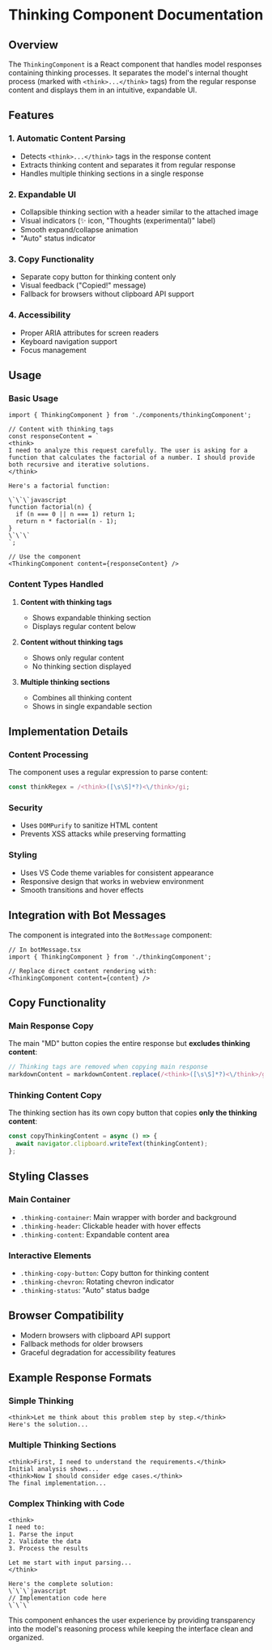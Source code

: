# Thinking Component Documentation

## Overview
The `ThinkingComponent` is a React component that handles model responses containing thinking processes. It separates the model's internal thought process (marked with `<think>...</think>` tags) from the regular response content and displays them in an intuitive, expandable UI.

## Features

### 1. **Automatic Content Parsing**
- Detects `<think>...</think>` tags in the response content
- Extracts thinking content and separates it from regular response
- Handles multiple thinking sections in a single response

### 2. **Expandable UI**
- Collapsible thinking section with a header similar to the attached image
- Visual indicators (✨ icon, "Thoughts (experimental)" label)
- Smooth expand/collapse animation
- "Auto" status indicator

### 3. **Copy Functionality**
- Separate copy button for thinking content only
- Visual feedback ("Copied!" message)
- Fallback for browsers without clipboard API support

### 4. **Accessibility**
- Proper ARIA attributes for screen readers
- Keyboard navigation support
- Focus management

## Usage

### Basic Usage
```tsx
import { ThinkingComponent } from './components/thinkingComponent';

// Content with thinking tags
const responseContent = `
<think>
I need to analyze this request carefully. The user is asking for a function that calculates the factorial of a number. I should provide both recursive and iterative solutions.
</think>

Here's a factorial function:

\`\`\`javascript
function factorial(n) {
  if (n === 0 || n === 1) return 1;
  return n * factorial(n - 1);
}
\`\`\`
`;

// Use the component
<ThinkingComponent content={responseContent} />
```

### Content Types Handled

1. **Content with thinking tags**
   - Shows expandable thinking section
   - Displays regular content below

2. **Content without thinking tags**
   - Shows only regular content
   - No thinking section displayed

3. **Multiple thinking sections**
   - Combines all thinking content
   - Shows in single expandable section

## Implementation Details

### Content Processing
The component uses a regular expression to parse content:
```javascript
const thinkRegex = /<think>([\s\S]*?)<\/think>/gi;
```

### Security
- Uses `DOMPurify` to sanitize HTML content
- Prevents XSS attacks while preserving formatting

### Styling
- Uses VS Code theme variables for consistent appearance
- Responsive design that works in webview environment
- Smooth transitions and hover effects

## Integration with Bot Messages

The component is integrated into the `BotMessage` component:
```tsx
// In botMessage.tsx
import { ThinkingComponent } from './thinkingComponent';

// Replace direct content rendering with:
<ThinkingComponent content={content} />
```

## Copy Functionality

### Main Response Copy
The main "MD" button copies the entire response but **excludes thinking content**:
```javascript
// Thinking tags are removed when copying main response
markdownContent = markdownContent.replace(/<think>([\s\S]*?)<\/think>/gi, '');
```

### Thinking Content Copy
The thinking section has its own copy button that copies **only the thinking content**:
```javascript
const copyThinkingContent = async () => {
  await navigator.clipboard.writeText(thinkingContent);
};
```

## Styling Classes

### Main Container
- `.thinking-container`: Main wrapper with border and background
- `.thinking-header`: Clickable header with hover effects
- `.thinking-content`: Expandable content area

### Interactive Elements
- `.thinking-copy-button`: Copy button for thinking content
- `.thinking-chevron`: Rotating chevron indicator
- `.thinking-status`: "Auto" status badge

## Browser Compatibility
- Modern browsers with clipboard API support
- Fallback methods for older browsers
- Graceful degradation for accessibility features

## Example Response Formats

### Simple Thinking
```
<think>Let me think about this problem step by step.</think>
Here's the solution...
```

### Multiple Thinking Sections
```
<think>First, I need to understand the requirements.</think>
Initial analysis shows...
<think>Now I should consider edge cases.</think>
The final implementation...
```

### Complex Thinking with Code
```
<think>
I need to:
1. Parse the input
2. Validate the data
3. Process the results

Let me start with input parsing...
</think>

Here's the complete solution:
\`\`\`javascript
// Implementation code here
\`\`\`
```

This component enhances the user experience by providing transparency into the model's reasoning process while keeping the interface clean and organized.
